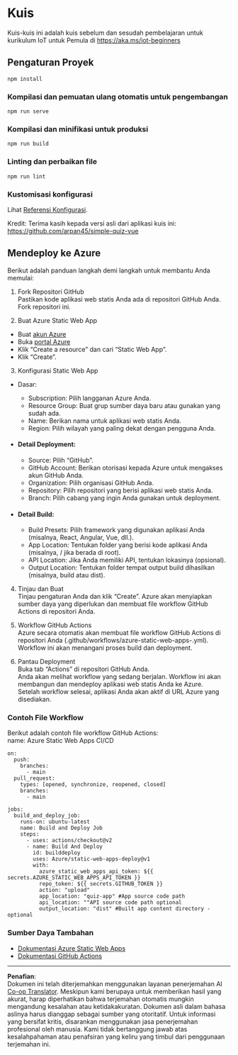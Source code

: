 <!--
CO_OP_TRANSLATOR_METADATA:
{
  "original_hash": "2a459ea9177fb0508ca96068ae1009d2",
  "translation_date": "2025-08-27T23:58:36+00:00",
  "source_file": "quiz-app/README.md",
  "language_code": "id"
}
-->
# Kuis

Kuis-kuis ini adalah kuis sebelum dan sesudah pembelajaran untuk kurikulum IoT untuk Pemula di https://aka.ms/iot-beginners

## Pengaturan Proyek

```
npm install
```

### Kompilasi dan pemuatan ulang otomatis untuk pengembangan

```
npm run serve
```

### Kompilasi dan minifikasi untuk produksi

```
npm run build
```

### Linting dan perbaikan file

```
npm run lint
```

### Kustomisasi konfigurasi

Lihat [Referensi Konfigurasi](https://cli.vuejs.org/config/).

Kredit: Terima kasih kepada versi asli dari aplikasi kuis ini: https://github.com/arpan45/simple-quiz-vue


## Mendeploy ke Azure

Berikut adalah panduan langkah demi langkah untuk membantu Anda memulai:

1. Fork Repositori GitHub  
Pastikan kode aplikasi web statis Anda ada di repositori GitHub Anda. Fork repositori ini.

2. Buat Azure Static Web App  
- Buat [akun Azure](http://azure.microsoft.com)  
- Buka [portal Azure](https://portal.azure.com)  
- Klik “Create a resource” dan cari “Static Web App”.  
- Klik “Create”.

3. Konfigurasi Static Web App  
- Dasar:  
  - Subscription: Pilih langganan Azure Anda.  
  - Resource Group: Buat grup sumber daya baru atau gunakan yang sudah ada.  
  - Name: Berikan nama untuk aplikasi web statis Anda.  
  - Region: Pilih wilayah yang paling dekat dengan pengguna Anda.

- #### Detail Deployment:  
  - Source: Pilih “GitHub”.  
  - GitHub Account: Berikan otorisasi kepada Azure untuk mengakses akun GitHub Anda.  
  - Organization: Pilih organisasi GitHub Anda.  
  - Repository: Pilih repositori yang berisi aplikasi web statis Anda.  
  - Branch: Pilih cabang yang ingin Anda gunakan untuk deployment.

- #### Detail Build:  
  - Build Presets: Pilih framework yang digunakan aplikasi Anda (misalnya, React, Angular, Vue, dll.).  
  - App Location: Tentukan folder yang berisi kode aplikasi Anda (misalnya, / jika berada di root).  
  - API Location: Jika Anda memiliki API, tentukan lokasinya (opsional).  
  - Output Location: Tentukan folder tempat output build dihasilkan (misalnya, build atau dist).

4. Tinjau dan Buat  
Tinjau pengaturan Anda dan klik “Create”. Azure akan menyiapkan sumber daya yang diperlukan dan membuat file workflow GitHub Actions di repositori Anda.

5. Workflow GitHub Actions  
Azure secara otomatis akan membuat file workflow GitHub Actions di repositori Anda (.github/workflows/azure-static-web-apps-<name>.yml). Workflow ini akan menangani proses build dan deployment.

6. Pantau Deployment  
Buka tab “Actions” di repositori GitHub Anda.  
Anda akan melihat workflow yang sedang berjalan. Workflow ini akan membangun dan mendeploy aplikasi web statis Anda ke Azure.  
Setelah workflow selesai, aplikasi Anda akan aktif di URL Azure yang disediakan.

### Contoh File Workflow

Berikut adalah contoh file workflow GitHub Actions:  
name: Azure Static Web Apps CI/CD  
```
on:
  push:
    branches:
      - main
  pull_request:
    types: [opened, synchronize, reopened, closed]
    branches:
      - main

jobs:
  build_and_deploy_job:
    runs-on: ubuntu-latest
    name: Build and Deploy Job
    steps:
      - uses: actions/checkout@v2
      - name: Build And Deploy
        id: builddeploy
        uses: Azure/static-web-apps-deploy@v1
        with:
          azure_static_web_apps_api_token: ${{ secrets.AZURE_STATIC_WEB_APPS_API_TOKEN }}
          repo_token: ${{ secrets.GITHUB_TOKEN }}
          action: "upload"
          app_location: "quiz-app" #App source code path
          api_location: ""API source code path optional
          output_location: "dist" #Built app content directory - optional
```

### Sumber Daya Tambahan
- [Dokumentasi Azure Static Web Apps](https://learn.microsoft.com/azure/static-web-apps/getting-started)  
- [Dokumentasi GitHub Actions](https://docs.github.com/actions/use-cases-and-examples/deploying/deploying-to-azure-static-web-app)  

---

**Penafian**:  
Dokumen ini telah diterjemahkan menggunakan layanan penerjemahan AI [Co-op Translator](https://github.com/Azure/co-op-translator). Meskipun kami berupaya untuk memberikan hasil yang akurat, harap diperhatikan bahwa terjemahan otomatis mungkin mengandung kesalahan atau ketidakakuratan. Dokumen asli dalam bahasa aslinya harus dianggap sebagai sumber yang otoritatif. Untuk informasi yang bersifat kritis, disarankan menggunakan jasa penerjemahan profesional oleh manusia. Kami tidak bertanggung jawab atas kesalahpahaman atau penafsiran yang keliru yang timbul dari penggunaan terjemahan ini.